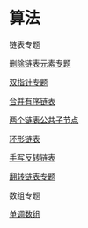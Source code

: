 # 算法

链表专题

[删除链表元素专题](链表/删除链表元素专题.md)

[双指针专题](链表/双指针专题.md)

[合并有序链表](链表/合并有序链表.md)

[两个链表公共子节点](链表/两个链表公共子节点.md)

[环形链表](链表/链表中环的问题.md)

[手写反转链表](链表/手写反转链表.md)

[翻转链表专题](链表/反转链表专题.md)



数组专题

[单调数组](数组/单调数组.md)

